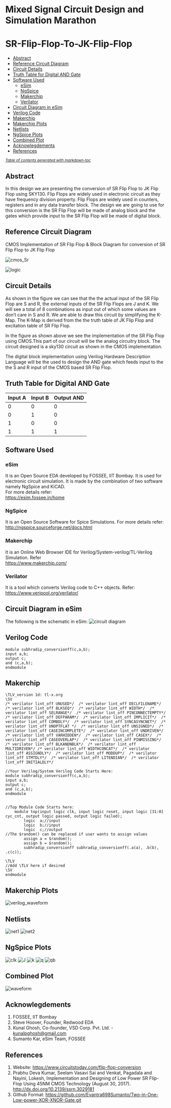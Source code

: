 # Mixed Signal Circuit Design and Simulation Marathon
# SR-Flip-Flop-To-JK-Flip-Flop
- [Abstract](#abstract)
- [Reference Circuit Diagram](#reference-circuit-diagram)
- [Circuit Details](#circuit-details)
- [Truth Table for Digital AND Gate](#truth-table-for-digital-and-gate)
- [Software Used](#software-used)
  * [eSim](#esim)
  * [NgSpice](#ngspice)
  * [Makerchip](#makerchip)
  * [Verilator](#verilator)
- [Circuit Diagram in eSim](#circuit-diagram-in-esim)
- [Verilog Code](#verilog-code)
- [Makerchip](#makerchip-1)
- [Makerchip Plots](#makerchip-plots)
- [Netlists](#netlists)
- [NgSpice Plots](#ngspice-plots)
- [Combined Plot](#combined-plot)
- [Acknowlegdements](#acknowlegdements)
- [References](#references)

<small><i><a href='http://ecotrust-canada.github.io/markdown-toc/'>Table of contents generated with markdown-toc</a></i></small>


## Abstract
In this design we are presenting the conversion
of SR Flip Flop to JK Flip Flop using SKY130. Flip Flops
are widely used in electronic circuit as they have frequency
division property. Flip Flops are widely used in counters,
registers and in any data transfer block. The design we are
going to use for this conversion is the SR Flip Flop will be
made of analog block and the gates which provide input to
the SR Flip Flop will be made of digital block.
## Reference Circuit Diagram
CMOS Implementation of SR Flip Flop & Block Diagram for conversion of SR Flip Flop to JK Flip Flop

![cmos_Sr](https://user-images.githubusercontent.com/91146503/194048029-e65b6e23-4e7b-40be-91b2-8d9491febe3e.jpg)

![logic](https://user-images.githubusercontent.com/91146503/194048134-dc6ea247-8634-4a74-a04d-eadd7cbb0115.jpg)
## Circuit Details
As shown in the figure we can see that the the actual input of the SR Flip
Flop are S and R, the external inputs of the SR Flip Flops are
J and K. We will see a total of 8 combinations as input out of
which some values are don’t care in S and R. We are able to
draw this circuit by simplifying the K-Map.
The K-Map is derived from the the truth table of JK Flip Flop
and excitation table of SR Flip Flop.
</br>

In the figure as shown above we see the implementation of the SR Flip Flop
using CMOS.This part of our circuit will be the analog circuitry block. The circuit designed is a sky130 circuit as
shown in the CMOS implementation.
</br>

The digital block implementation using Verilog Hardware
Description Language will be the used to design the AND gate
which feeds input to the the S and R input of the CMOS based
SR Flip Flop.
## Truth Table for Digital AND Gate

| Input A  | Input B | Output AND  | 
| ------------- | ------------- | ------------- | 
| 0  | 0 | 0  |
| 0  | 1 | 0| 
| 1  | 0 |0|
| 1 | 1 |1|
## Software Used
### eSim
It is an Open Source EDA developed by FOSSEE, IIT Bombay. It is used for electronic circuit simulation. It is made by the combination of two software namely NgSpice and KiCAD.
</br>
For more details refer:
</br>
https://esim.fossee.in/home
### NgSpice
It is an Open Source Software for Spice Simulations. For more details refer:
</br>
http://ngspice.sourceforge.net/docs.html
### Makerchip
It is an Online Web Browser IDE for Verilog/System-verilog/TL-Verilog Simulation. Refer
</br> https://www.makerchip.com/
### Verilator
It is a tool which converts Verilog code to C++ objects. Refer:
https://www.veripool.org/verilator/

## Circuit Diagram in eSim
The following is the schematic in eSim:
![circuit diagram](https://user-images.githubusercontent.com/91146503/194050253-7f0bb068-057a-424c-a7a3-7c62fca8a62c.jpg)

## Verilog Code
```
module subhradip_conversionff(c,a,b);
input a,b;
output c;
and (c,a,b);
endmodule
```
## Makerchip
```
\TLV_version 1d: tl-x.org
\SV
/* verilator lint_off UNUSED*/  /* verilator lint_off DECLFILENAME*/  /* verilator lint_off BLKSEQ*/  /* verilator lint_off WIDTH*/  /* verilator lint_off SELRANGE*/  /* verilator lint_off PINCONNECTEMPTY*/  /* verilator lint_off DEFPARAM*/  /* verilator lint_off IMPLICIT*/  /* verilator lint_off COMBDLY*/  /* verilator lint_off SYNCASYNCNET*/  /* verilator lint_off UNOPTFLAT */  /* verilator lint_off UNSIGNED*/  /* verilator lint_off CASEINCOMPLETE*/  /* verilator lint_off UNDRIVEN*/  /* verilator lint_off VARHIDDEN*/  /* verilator lint_off CASEX*/  /* verilator lint_off CASEOVERLAP*/  /* verilator lint_off PINMISSING*/ /* verilator lint_off BLKANDNBLK*/  /* verilator lint_off MULTIDRIVEN*/ /* verilator lint_off WIDTHCONCAT*/  /* verilator lint_off ASSIGNDLY*/  /* verilator lint_off MODDUP*/  /* verilator lint_off STMTDLY*/  /* verilator lint_off LITENDIAN*/  /* verilator lint_off INITIALDLY*/   

//Your Verilog/System Verilog Code Starts Here:
module subhradip_conversionff(c,a,b);
input a,b;
output c;
and (c,a,b);
endmodule


//Top Module Code Starts here:
	module top(input logic clk, input logic reset, input logic [31:0] cyc_cnt, output logic passed, output logic failed);
		logic  a;//input
		logic  b;//input
		logic  c;//output
//The $random() can be replaced if user wants to assign values
		assign a = $random();
		assign b = $random();
		subhradip_conversionff subhradip_conversionff(.a(a), .b(b), .c(c));
	
\TLV
//Add \TLV here if desired                                     
\SV
endmodule

```
## Makerchip Plots
![verilog_waveform](https://user-images.githubusercontent.com/91146503/194051339-87323842-97bf-4b1f-a8b9-39c1d208e6d9.jpg)

## Netlists
![net1](https://user-images.githubusercontent.com/91146503/194052425-f3bb7521-3a6a-4d0d-b27b-662408a65171.jpg)
![net2](https://user-images.githubusercontent.com/91146503/194052447-a2a38619-950a-4e3a-a789-8ca689a0ed15.jpg)

## NgSpice Plots
![clk](https://user-images.githubusercontent.com/91146503/194052959-f0d94687-6e75-4fd8-9ef1-173d8769538f.jpg)
![J](https://user-images.githubusercontent.com/91146503/194053047-c23e5c25-dacd-4027-88d6-0a1c766899f8.jpg)
![k](https://user-images.githubusercontent.com/91146503/194053052-1d6894b4-8953-49f8-bb0a-2125e3dbd2f1.jpg)
![q](https://user-images.githubusercontent.com/91146503/194053065-0e0f762c-fa91-4b28-815f-3a2a81e9b2a3.jpg)
![qb](https://user-images.githubusercontent.com/91146503/194053067-6c7cb3c8-8c6a-400e-81ec-c444d651daf1.jpg)

## Combined Plot
![waveform](https://user-images.githubusercontent.com/91146503/194053145-92342747-913e-42d7-ad87-dc0555476d97.jpg)

## Acknowlegdements
1. FOSSEE, IIT Bombay
2. Steve Hoover, Founder, Redwood EDA
3. Kunal Ghosh, Co-founder, VSD Corp. Pvt. Ltd. - kunalpghosh@gmail.com
4. Sumanto Kar, eSim Team, FOSSEE

## References
1. Website: https://www.circuitstoday.com/flip-flop-conversion 
2.  Prabhu Deva Kumar, Seelam Vasavi Sai and Venkat, Pagadala and Nayini, Lokesh, Implementation and Designing of Low Power SR Flip-Flop Using 45NM CMOS Technology
(August 30, 2017). http://dx.doi.org/10.2139/ssrn.3029181
3. Github Format: https://github.com/Eyantra698Sumanto/Two-in-One-Low-power-XOR-XNOR-Gate.git


